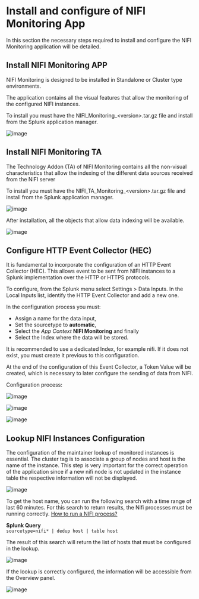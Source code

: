 # Install and configure of NIFI Monitoring App

In this section the necessary steps required to install and configure the NIFI Monitoring application will be detailed.

## Install NIFI Monitoring APP

NIFI Monitoring is designed to be installed in Standalone or Cluster type environments.

The application contains all the visual features that allow the monitoring of the configured NIFI instances.

To install you must have the NIFI_Monitoring_<version\>.tar.gz file and install from the Splunk application manager.

![image](/nifi-monitoring-splunk/assets/images/splunk/upload_app.png)

## Install NIFI Monitoring TA

The Technology Addon (TA) of NIFI Monitoring contains all the non-visual characteristics that allow the indexing of the different data sources received from the NIFI server 

To install you must have the NIFI_TA_Monitoring_<version\>.tar.gz file and install from the Splunk application manager.

![image](/nifi-monitoring-splunk/assets/images/splunk/upload_app.png)

After installation, all the objects that allow data indexing will be available.

![image](/nifi-monitoring-splunk/assets/images/splunk/ta_objects.png)

## Configure HTTP Event Collector (HEC)

It is fundamental to incorporate the configuration of an HTTP Event Collector (HEC). This allows event to be sent from NIFI instances to a Splunk implementation over the HTTP or HTTPS protocols.

To configure, from the Splunk menu select Settings > Data Inputs. In the Local Inputs list, identify the HTTP Event Collector and add a new one.

In the configuration process you must:

- Assign a name for the data input,
- Set the sourcetype to **automatic**,
- Select the *App Context* **NIFI Monitoring** and finally
- Select the Index where the data will be stored.

It is recommended to use a dedicated Index, for example nifi. If it does not exist, you must create it previous to this configuration.

At the end of the configuration of this Event Collector, a Token Value will be created, which is necessary to later configure the sending of data from NIFI.

Configuration process:

![image](/nifi-monitoring-splunk/assets/images/splunk/add_hec_1.png)

![image](/nifi-monitoring-splunk/assets/images/splunk/add_hec_2.png)

![image](/nifi-monitoring-splunk/assets/images/splunk/add_hec_3.png)

## Lookup NIFI Instances Configuration

The configuration of the maintainer lookup of monitored instances is essential. The cluster tag is to associate a group of nodes and host is the name of the instance.
This step is very important for the correct operation of the application since if a new nifi node is not updated in the instance table the respective information will not be displayed.

![image](/nifi-monitoring-splunk/assets/images/splunk/lookup_1.png)

To get the host name, you can run the following search with a time range of last 60 minutes. For this search to return results, the Nifi processes must be running correctly. [How to run a NIFI process?](/en/configuration/#enabling-the-sending-of-data)

**Splunk Query**  
```sourcetype=nifi* | dedup host | table host ```

The result of this search will return the list of hosts that must be configured in the lookup.

![image](/nifi-monitoring-splunk/assets/images/splunk/sourcetype_search.png)

If the lookup is correctly configured, the information will be accessible from the Overview panel.

![image](/nifi-monitoring-splunk/assets/images/splunk/nifi_overview_lookup.png)